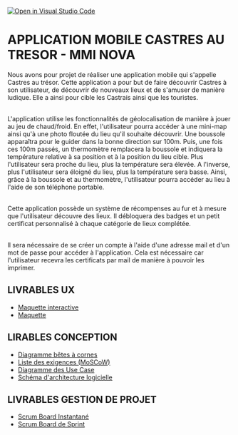 [![Open in Visual Studio Code](https://classroom.github.com/assets/open-in-vscode-718a45dd9cf7e7f842a935f5ebbe5719a5e09af4491e668f4dbf3b35d5cca122.svg)](https://classroom.github.com/online_ide?assignment_repo_id=12203707&assignment_repo_type=AssignmentRepo)

# APPLICATION MOBILE CASTRES AU TRESOR - MMI NOVA

Nous avons pour projet de réaliser une application mobile qui s'appelle Castres au trésor. Cette application a pour but de faire découvrir Castres à son utilisateur, de découvrir de nouveaux lieux et de s'amuser de manière ludique. Elle a ainsi pour cible les Castrais ainsi que les touristes.<br><br>

L'application utilise les fonctionnalités de géolocalisation de manière à jouer au jeu de chaud/froid. En effet, l'utilisateur pourra accéder à une mini-map ainsi qu'à une photo floutée du lieu qu'il souhaite découvrir. Une boussole apparaîtra pour le guider dans la bonne direction sur 100m. Puis, une fois ces 100m passés, un thermomètre remplacera la boussole et indiquera la température relative à sa position et à la position du lieu cible. Plus l'utilisateur sera proche du lieu, plus la température sera élevée. A l'inverse, plus l'utilisateur sera éloigné du lieu, plus la température sera basse. Ainsi, grâce à la boussole et au thermomètre, l'utilisateur pourra accéder au lieu à l'aide de son téléphone portable.<br><br>

Cette application possède un système de récompenses au fur et à mesure que l'utilisateur découvre des lieux. Il débloquera des badges et un petit certificat personnalisé à chaque catégorie de lieux complétée.<br><br>

Il sera nécessaire de se créer un compte à l'aide d'une adresse mail et d'un mot de passe pour accéder à l'application. Cela est nécessaire car l'utilisateur recevra les certificats par mail de manière à pouvoir les imprimer.

## LIVRABLES UX

- [Maquette interactive](https://www.figma.com/proto/eb2jVZ2wBG65SzdeitfkCj/Maquettes?page-id=112%3A1263&type=design&node-id=126-887&viewport=307%2C396%2C0.23&t=aC1iHGlWLdDdAqOH-1&scaling=scale-down&starting-point-node-id=126%3A887&mode=design)
- [Maquette](https://www.figma.com/file/eb2jVZ2wBG65SzdeitfkCj/Maquettes?type=design&node-id=112%3A1263&mode=design&t=svda4gCIyw66cpDU-1)

## LIRABLES CONCEPTION

- [Diagramme bêtes à cornes](https://drive.google.com/file/d/17680dEitnraFn44eEiCdIYYVlT9hDzV9/view?usp=sharing)
- [Liste des exigences (MoSCoW)](https://drive.google.com/file/d/1aBR2aIVle5xREsTTs_tqX8pkloJbfmX3/view?usp=sharing)
- [Diagramme des Use Case](https://drive.google.com/file/d/1DkBzDU89QWn4l19wKV0GEn4hEDR8-cK0/view?usp=sharing)
- [Schéma d'architecture logicielle]()

## LIVRABLES GESTION DE PROJET

- [Scrum Board Instantané](https://github.com/orgs/mmicastres/projects/20/views/1)
- [Scrum Board de Sprint](https://trello.com/invite/b/n5La7cv6/ATTI5b7d23b6b91560ad4db776917f5d01d3F8BB4AEC/carte-au-tresor-organisation)

